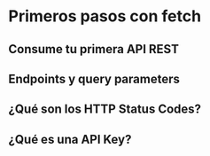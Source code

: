 # Primeros pasos con fetch

## Consume tu primera API REST

## Endpoints y query parameters

## ¿Qué son los HTTP Status Codes?

## ¿Qué es una API Key?